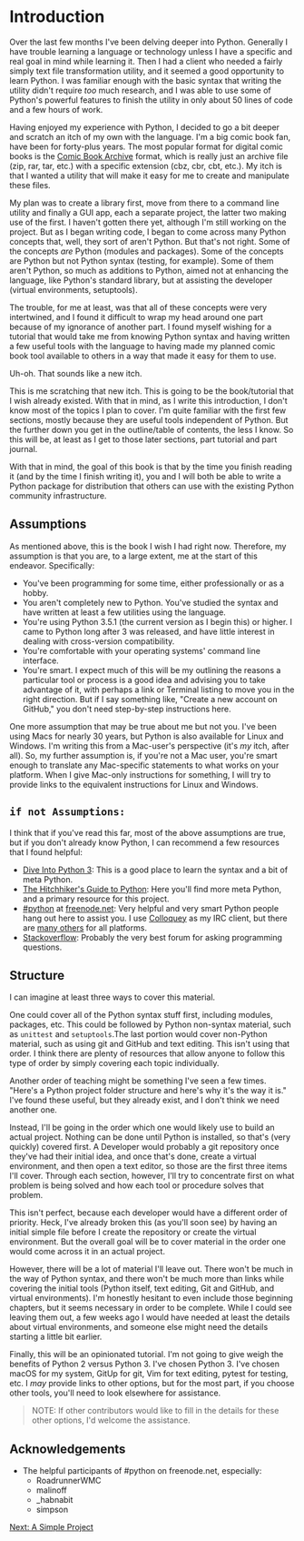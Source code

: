 Introduction
============

Over the last few months I've been delving deeper into Python. Generally I have trouble learning a language or technology unless I have a specific and real goal in mind while learning it. Then I had a client who needed a fairly simply text file transformation utility, and it seemed a good opportunity to learn Python. I was familiar enough with the basic syntax that writing the utility didn't require *too* much research, and I was able to use some of Python's powerful features to finish the utility in only about 50 lines of code and a few hours of work.

Having enjoyed my experience with Python, I decided to go a bit deeper and scratch an itch of my own with the language. I'm a big comic book fan, have been for forty-plus years. The most popular format for digital comic books is the [Comic Book Archive][1] format, which is really just an archive file (zip, rar, tar, etc.) with a specific extension (cbz, cbr, cbt, etc.). My itch is that I wanted a utility that will make it easy for me to create and manipulate these files.

My plan was to create a library first, move from there to a command line utility and finally a GUI app, each a separate project, the latter two making use of the first. I haven't gotten there yet, although I'm still working on the project. But as I began writing code, I began to come across many Python concepts that, well, they sort of aren't Python. But that's not right. Some of the concepts *are* Python (modules and packages). Some of the concepts are Python but not Python syntax (testing, for example). Some of them aren't Python, so much as additions to Python, aimed not at enhancing the language, like Python's standard library, but at assisting the developer (virtual environments, setuptools).

The trouble, for me at least, was that all of these concepts were very intertwined, and I found it difficult to wrap my head around one part because of my ignorance of another part. I found myself wishing for a tutorial that would take me from knowing Python syntax and having written a few useful tools with the language to having made my planned comic book tool available to others in a way that made it easy for them to use.

Uh-oh. That sounds like a new itch.

This is me scratching that new itch. This is going to be the book/tutorial that I wish already existed. With that in mind, as I write this introduction, I don't know most of the topics I plan to cover. I'm quite familiar with the first few sections, mostly because they are useful tools independent of Python. But the further down you get in the outline/table of contents, the less I know. So this will be, at least as I get to those later sections, part tutorial and part journal.

With that in mind, the goal of this book is that by the time you finish reading it (and by the time I finish writing it), you and I will both be able to write a Python package for distribution that others can use with the existing Python community infrastructure.

Assumptions
-----------

As mentioned above, this is the book I wish I had right now. Therefore, my assumption is that you are, to a large extent, me at the start of this endeavor. Specifically:

- You've been programming for some time, either professionally or as a hobby.
- You aren't completely new to Python. You've studied the syntax and have written at least a few utilities using the language.
- You're using Python 3.5.1 (the current version as I begin this) or higher. I came to Python long after 3 was released, and have little interest in dealing with cross-version compatibility.
- You're comfortable with your operating systems' command line interface.
- You're smart. I expect much of this will be my outlining the reasons a particular tool or process is a good idea and advising you to take advantage of it, with perhaps a link or Terminal listing to move you in the right direction. But if I say something like, "Create a new account on GitHub," you don't need step-by-step instructions here.

One more assumption that may be true about me but not you. I've been using Macs for nearly 30 years, but Python is also available for Linux and Windows. I'm writing this from a Mac-user's perspective (it's *my* itch, after all). So, my further assumption is, if you're not a Mac user, you're smart enough to translate any Mac-specific statements to what works on your platform. When I give Mac-only instructions for something, I will try to provide links to the equivalent instructions for Linux and Windows.

`if not Assumptions:`
---------------------

I think that if you've read this far, most of the above assumptions are true, but if you don't already know Python, I can recommend a few resources that I found helpful:

- [Dive Into Python 3][2]: This is a good place to learn the syntax and a bit of meta Python.
- [The Hitchhiker's Guide to Python][3]: Here you'll find more meta Python, and a primary resource for this project.
- [#python][4] at [freenode.net][5]: Very helpful and very smart Python people hang out here to assist you. I use [Colloquey][8] as my IRC client, but there are [many others][9] for all platforms.
- [Stackoverflow][6]: Probably the very best forum for asking programming questions.

Structure
---------

I can imagine at least three ways to cover this material.

One could cover all of the Python syntax stuff first, including modules, packages, etc. This could be followed by Python non-syntax material, such as `unittest` and `setuptools`.The last portion would cover non-Python material, such as using git and GitHub and text editing. This isn't using that order. I think there are plenty of resources that allow anyone to follow this type of order by simply covering each topic individually.

Another order of teaching might be something I've seen a few times. "Here's a Python project folder structure and here's why it's the way it is." I've found these useful, but they already exist, and I don't think we need another one.

Instead, I'll be going in the order which one would likely use to build an actual project. Nothing can be done until Python is installed, so that's (very quickly) covered first. A Developer would probably a git repository once they've had their initial idea, and once that's done, create a virtual environment, and then open a text editor, so those are the first three items I'll cover. Through each section, however, I'll try to concentrate first on what problem is being solved and how each tool or procedure solves that problem.

This isn't perfect, because each developer would have a different order of priority. Heck, I've already broken this (as you'll soon see) by having an initial simple file before I create the repository or create the virtual environment. But the overall goal will be to cover material in the order one would come across it in an actual project.

However, there will be a lot of material I'll leave out. There won't be much in the way of Python syntax, and there won't be much more than links while covering the initial tools (Python itself, text editing, Git and GitHub, and virtual environments). I'm honestly hesitant to even include those beginning chapters, but it seems necessary in order to be complete. While I could see leaving them out, a few weeks ago I would have needed at least the details about virtual environments, and someone else might need the details starting a little bit earlier.

Finally, this will be an opinionated tutorial. I'm not going to give weigh the benefits of Python 2 versus Python 3. I've chosen Python 3. I've chosen macOS for my system, GitUp for git, Vim for text editing, pytest for testing, etc. I *may* provide links to other options, but for the most part, if you choose other tools, you'll need to look elsewhere for assistance.

> NOTE: If other contributors would like to fill in the details for these other options, I'd welcome the assistance.

Acknowledgements
----------------

- The helpful participants of #python on freenode.net, especially:
    - RoadrunnerWMC
    - malinoff
    - _habnabit
    - simpson

[Next: A Simple Project][7]

[1]: https://en.wikipedia.org/wiki/Comic_book_archive 'Comic Book Archive at Wikipedia'
[2]: http://www.diveintopython3.net/ 'Dive Into Python 3'
[3]: http://docs.python-guide.org/en/latest/ "The Hitchhiker's Guide to Python"
[4]: https://www.python.org/community/irc/ "Python's IRC Community"
[5]: http://freenode.net/ 'freenode.net'
[6]: http://stackoverflow.com/ 'Stackoverflow'
[7]: ch_01_a_simple_project.md 'Chapter 1: A Simple Project'
[8]: http://colloquy.info/ 'Colloquy Home'
[9]: https://en.wikipedia.org/wiki/Comparison_of_Internet_Relay_Chat_clients 'Comparison of IRC clients'
